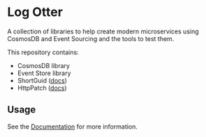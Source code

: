 ﻿# Log Otter

A collection of libraries to help create modern microservices using CosmosDB and Event Sourcing 
and the tools to test them.

This repository contains:

* CosmosDB library
* Event Store library
* ShortGuid ([docs](docs/ShortGuid.md))
* HttpPatch ([docs](docs/HttpPatch.md))

## Usage

See the [Documentation](docs/README.md) for more information.